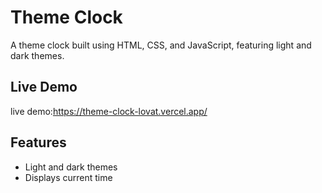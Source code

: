 # Theme Clock

A theme clock built using HTML, CSS, and JavaScript, featuring light and dark themes.

## Live Demo
 live demo:https://theme-clock-lovat.vercel.app/

## Features
- Light and dark themes
- Displays current time
